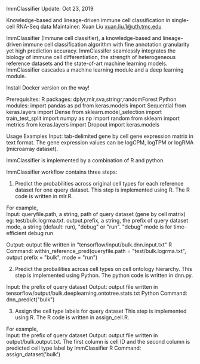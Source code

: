 ImmClassifier
Update: Oct 23, 2019

Knowledge-based and lineage-driven immune cell classification in single-cell RNA-Seq data
Maintainer: Xuan Liu <xuan.liu.1@uth.tmc.edu>

ImmClassifier (Immune cell classifier), a knowledge-based and lineage-driven immune cell  classification algorithm with fine annotation granularity yet high prediction accuracy. ImmClassifer seamlessly integrates the biology of immune cell differentiation, the strength of heterogeneous reference datasets and the state-of-art machine learning models. ImmClassifier cascades a machine learning module and a deep learning module. 

Install
Docker version on the way!

Prerequisites:
R packages: dplyr,mlr,sva,stringr,randomForest
Python modules:
              import pandas as pd
              from keras.models import Sequential
              from keras.layers import Dense
              from sklearn.model_selection import train_test_split
              import numpy as np
              import random
              from sklearn import metrics
              from keras.layers import Dropout
              import keras.models

Usage Examples
Input: tab-delimited gene by cell gene expression matrix in text format. The gene expression values can be logCPM,
logTPM or logRMA (microarray dataset).

ImmClassifier is implemented by a combination of R and python. 

ImmClassifier workflow contains three steps:

1. Predict the probabilities across original cell types for each reference dataset for one query dataset. 
This step is implemented using R. The R code is written in mlr.R. 

For example,  
Input: queryfile.path, a string, path of query dataset (gene by cell matrix) eg: test/bulk.logrma.txt.
       output.prefix, a string, the prefix of query dataset
       mode, a string (default: run), "debug" or "run". "debug" mode is for time-efficient debug run
        
Output: output file written in "tensorflow/input/bulk.dnn.input.txt"
R Command: within_reference_pred(queryfile.path = "test/bulk.logrma.txt", output.prefix = "bulk", mode = "run")

2. Predict the probailities across cell types on cell ontology hierarchy. 
This step is implemented using Python. The python code is written in dnn.py.

Input: the prefix of query dataset
Output: output file written in tensorflow/output/bulk.deeplearning.ontotree.stats.txt
Python Command: dnn_predict("bulk")


3. Assign the cell type labels for query dataset
This step is implemented using R. The R code is written in assign_cell.R. 

For example,  
Input: the prefix of query dataset
Output: output file written in output/bulk.output.txt. The first column is cell ID and the second column is predicted cell type label by ImmClassifier
R Command: assign_dataset('bulk')

